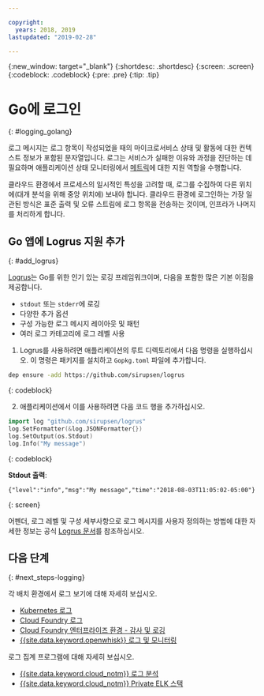 ```yaml
---

copyright:
  years: 2018, 2019
lastupdated: "2019-02-28"

---
```


{:new_window: target="_blank"}
{:shortdesc: .shortdesc}
{:screen: .screen}
{:codeblock: .codeblock}
{:pre: .pre}
{:tip: .tip}

# Go에 로그인
{: #logging_golang}

로그 메시지는 로그 항목이 작성되었을 때의 마이크로서비스 상태 및 활동에 대한 컨텍스트 정보가 포함된 문자열입니다. 로그는 서비스가 실패한 이유와 과정을 진단하는 데 필요하며 애플리케이션 상태 모니터링에서 [메트릭](/docs/go/appmetrics.html)에 대한 지원 역할을 수행합니다.

클라우드 환경에서 프로세스의 일시적인 특성을 고려할 때, 로그를 수집하여 다른 위치에(대개 분석을 위해 중앙 위치에) 보내야 합니다. 클라우드 환경에 로그인하는 가장 일관된 방식은 표준 출력 및 오류 스트림에 로그 항목을 전송하는 것이며, 인프라가 나머지를 처리하게 합니다.

## Go 앱에 Logrus 지원 추가
{: #add_logrus}

[Logrus](https://github.com/sirupsen/logrus)는 Go를 위한 인기 있는 로깅 프레임워크이며, 다음을 포함한 많은 기본 이점을 제공합니다. 
 * `stdout` 또는 `stderr`에 로깅
 * 다양한 추가 옵션
 * 구성 가능한 로그 메시지 레이아웃 및 패턴
 * 여러 로그 카테고리에 로그 레벨 사용

1. Logrus를 사용하려면 애플리케이션의 루트 디렉토리에서 다음 명령을 실행하십시오. 이 명령은 패키지를 설치하고 `Gopkg.toml` 파일에 추가합니다.
  ```bash
  dep ensure -add https://github.com/sirupsen/logrus
  ```
  {: codeblock}

2. 애플리케이션에서 이를 사용하려면 다음 코드 행을 추가하십시오.
  ```go
  import log "github.com/sirupsen/logrus"
  log.SetFormatter(&log.JSONFormatter{})
  log.SetOutput(os.Stdout)
  log.Info("My message")
  ```
  {: codeblock}

  **Stdout 출력**:
  ```
  {"level":"info","msg":"My message","time":"2018-08-03T11:05:02-05:00"}
  ```
  {: screen}

어펜더, 로그 레벨 및 구성 세부사항으로 로그 메시지를 사용자 정의하는 방법에 대한 자세한 정보는 공식 [Logrus 문서](https://godoc.org/gopkg.in/Sirupsen/logrus.v0)를 참조하십시오.

## 다음 단계
{: #next_steps-logging}

각 배치 환경에서 로그 보기에 대해 자세히 보십시오.
* [Kubernetes 로그](https://kubernetes.io/docs/concepts/cluster-administration/logging/)
* [Cloud Foundry 로그](/docs/cli/reference/bluemix_cli/bx_cli.html#ibmcloud_app_logs)
* [Cloud Foundry 엔터프라이즈 환경 - 감사 및 로깅](/docs/cloud-foundry/auditing-logging.html#auditing-logging)
* [{{site.data.keyword.openwhisk}} 로그 및 모니터링](/docs/openwhisk/openwhisk_logs.html#openwhisk_logs)

로그 집계 프로그램에 대해 자세히 보십시오.
* [{{site.data.keyword.cloud_notm}} 로그 분석](/docs/services/CloudLogAnalysis/log_analysis_ov.html#log_analysis_ov)
* [{{site.data.keyword.cloud_notm}} Private ELK 스택](https://www.ibm.com/support/knowledgecenter/en/SSBS6K_2.1.0.2/manage_metrics/logging_elk.html)
